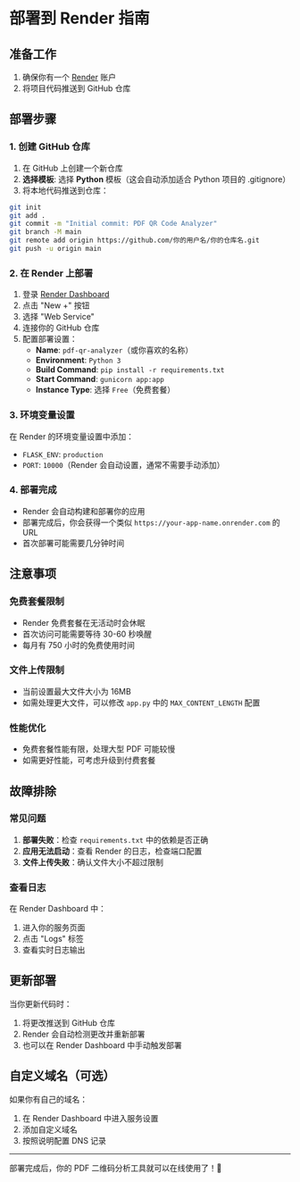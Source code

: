 # 部署到 Render 指南

## 准备工作

1. 确保你有一个 [Render](https://render.com) 账户
2. 将项目代码推送到 GitHub 仓库

## 部署步骤

### 1. 创建 GitHub 仓库

1. 在 GitHub 上创建一个新仓库
2. **选择模板**: 选择 **Python** 模板（这会自动添加适合 Python 项目的 .gitignore）
3. 将本地代码推送到仓库：

```bash
git init
git add .
git commit -m "Initial commit: PDF QR Code Analyzer"
git branch -M main
git remote add origin https://github.com/你的用户名/你的仓库名.git
git push -u origin main
```

### 2. 在 Render 上部署

1. 登录 [Render Dashboard](https://dashboard.render.com)
2. 点击 "New +" 按钮
3. 选择 "Web Service"
4. 连接你的 GitHub 仓库
5. 配置部署设置：
   - **Name**: `pdf-qr-analyzer`（或你喜欢的名称）
   - **Environment**: `Python 3`
   - **Build Command**: `pip install -r requirements.txt`
   - **Start Command**: `gunicorn app:app`
   - **Instance Type**: 选择 `Free`（免费套餐）

### 3. 环境变量设置

在 Render 的环境变量设置中添加：
- `FLASK_ENV`: `production`
- `PORT`: `10000`（Render 会自动设置，通常不需要手动添加）

### 4. 部署完成

- Render 会自动构建和部署你的应用
- 部署完成后，你会获得一个类似 `https://your-app-name.onrender.com` 的 URL
- 首次部署可能需要几分钟时间

## 注意事项

### 免费套餐限制
- Render 免费套餐在无活动时会休眠
- 首次访问可能需要等待 30-60 秒唤醒
- 每月有 750 小时的免费使用时间

### 文件上传限制
- 当前设置最大文件大小为 16MB
- 如需处理更大文件，可以修改 `app.py` 中的 `MAX_CONTENT_LENGTH` 配置

### 性能优化
- 免费套餐性能有限，处理大型 PDF 可能较慢
- 如需更好性能，可考虑升级到付费套餐

## 故障排除

### 常见问题

1. **部署失败**：检查 `requirements.txt` 中的依赖是否正确
2. **应用无法启动**：查看 Render 的日志，检查端口配置
3. **文件上传失败**：确认文件大小不超过限制

### 查看日志

在 Render Dashboard 中：
1. 进入你的服务页面
2. 点击 "Logs" 标签
3. 查看实时日志输出

## 更新部署

当你更新代码时：
1. 将更改推送到 GitHub 仓库
2. Render 会自动检测更改并重新部署
3. 也可以在 Render Dashboard 中手动触发部署

## 自定义域名（可选）

如果你有自己的域名：
1. 在 Render Dashboard 中进入服务设置
2. 添加自定义域名
3. 按照说明配置 DNS 记录

---

部署完成后，你的 PDF 二维码分析工具就可以在线使用了！🎉